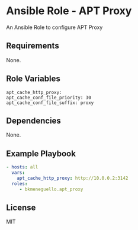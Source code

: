 Ansible Role - APT Proxy
========================

An Ansible Role to configure APT Proxy

Requirements
------------

None.

Role Variables
--------------

    apt_cache_http_proxy:
    apt_cache_conf_file_priority: 30
    apt_cache_conf_file_suffix: proxy

Dependencies
------------

None.

Example Playbook
----------------

```yaml
- hosts: all
  vars:
    apt_cache_http_proxy: http://10.0.0.2:3142
  roles:
     - bkmeneguello.apt_proxy
```

License
-------

MIT
